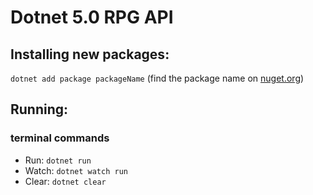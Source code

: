 # Dotnet 5.0 RPG API

## Installing new packages:
`dotnet add package packageName`
(find the package name on [nuget.org](http://nuget.org/))

## Running:
### terminal commands
* Run: `dotnet run`
* Watch: `dotnet watch run`
* Clear: `dotnet clear`
